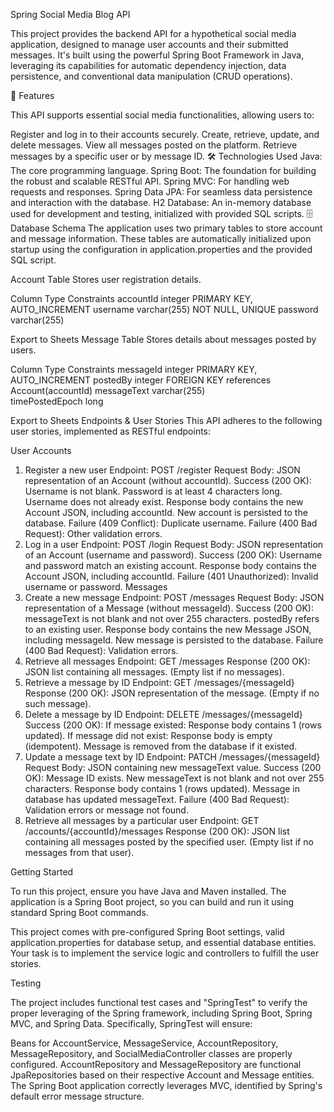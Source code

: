 Spring Social Media Blog API

This project provides the backend API for a hypothetical social media application, designed to manage user accounts and their submitted messages. It's built using the powerful Spring Boot Framework in Java, leveraging its capabilities for automatic dependency injection, data persistence, and conventional data manipulation (CRUD operations).

🚀 Features

This API supports essential social media functionalities, allowing users to:

Register and log in to their accounts securely.
Create, retrieve, update, and delete messages.
View all messages posted on the platform.
Retrieve messages by a specific user or by message ID.
🛠️ Technologies Used
Java: The core programming language.
Spring Boot: The foundation for building the robust and scalable RESTful API.
Spring MVC: For handling web requests and responses.
Spring Data JPA: For seamless data persistence and interaction with the database.
H2 Database: An in-memory database used for development and testing, initialized with provided SQL scripts.
🗄️ Database Schema
The application uses two primary tables to store account and message information. These tables are automatically initialized upon startup using the configuration in application.properties and the provided SQL script.

Account Table
Stores user registration details.

Column	Type	Constraints
accountId	integer	PRIMARY KEY, AUTO_INCREMENT
username	varchar(255)	NOT NULL, UNIQUE
password	varchar(255)	

Export to Sheets
Message Table
Stores details about messages posted by users.

Column	Type	Constraints
messageId	integer	PRIMARY KEY, AUTO_INCREMENT
postedBy	integer	FOREIGN KEY references Account(accountId)
messageText	varchar(255)	
timePostedEpoch	long	

Export to Sheets
Endpoints & User Stories
This API adheres to the following user stories, implemented as RESTful endpoints:

User Accounts
1. Register a new user
Endpoint: POST /register
Request Body: JSON representation of an Account (without accountId).
Success (200 OK):
Username is not blank.
Password is at least 4 characters long.
Username does not already exist.
Response body contains the new Account JSON, including accountId.
New account is persisted to the database.
Failure (409 Conflict): Duplicate username.
Failure (400 Bad Request): Other validation errors.
2. Log in a user
Endpoint: POST /login
Request Body: JSON representation of an Account (username and password).
Success (200 OK):
Username and password match an existing account.
Response body contains the Account JSON, including accountId.
Failure (401 Unauthorized): Invalid username or password.
Messages
3. Create a new message
Endpoint: POST /messages
Request Body: JSON representation of a Message (without messageId).
Success (200 OK):
messageText is not blank and not over 255 characters.
postedBy refers to an existing user.
Response body contains the new Message JSON, including messageId.
New message is persisted to the database.
Failure (400 Bad Request): Validation errors.
4. Retrieve all messages
Endpoint: GET /messages
Response (200 OK): JSON list containing all messages. (Empty list if no messages).
5. Retrieve a message by ID
Endpoint: GET /messages/{messageId}
Response (200 OK): JSON representation of the message. (Empty if no such message).
6. Delete a message by ID
Endpoint: DELETE /messages/{messageId}
Success (200 OK):
If message existed: Response body contains 1 (rows updated).
If message did not exist: Response body is empty (idempotent).
Message is removed from the database if it existed.
7. Update a message text by ID
Endpoint: PATCH /messages/{messageId}
Request Body: JSON containing new messageText value.
Success (200 OK):
Message ID exists.
New messageText is not blank and not over 255 characters.
Response body contains 1 (rows updated).
Message in database has updated messageText.
Failure (400 Bad Request): Validation errors or message not found.
8. Retrieve all messages by a particular user
Endpoint: GET /accounts/{accountId}/messages
Response (200 OK): JSON list containing all messages posted by the specified user. (Empty list if no messages from that user).

Getting Started

To run this project, ensure you have Java and Maven installed. The application is a Spring Boot project, so you can build and run it using standard Spring Boot commands.

This project comes with pre-configured Spring Boot settings, valid application.properties for database setup, and essential database entities. Your task is to implement the service logic and controllers to fulfill the user stories.

Testing

The project includes functional test cases and "SpringTest" to verify the proper leveraging of the Spring framework, including Spring Boot, Spring MVC, and Spring Data. Specifically, SpringTest will ensure:

Beans for AccountService, MessageService, AccountRepository, MessageRepository, and SocialMediaController classes are properly configured.
AccountRepository and MessageRepository are functional JpaRepositories based on their respective Account and Message entities.
The Spring Boot application correctly leverages MVC, identified by Spring's default error message structure.
